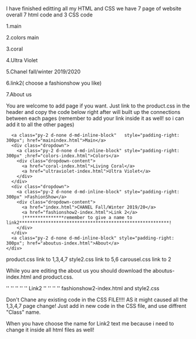 I have finished editting all my HTML and CSS
we have 7 page of website overall
7 html code and 3 CSS code

1.main

2.colors main

3.coral

4.Ultra Violet

5.Chanel fall/winter 2019/2020

6.link2( choose a fashionshow you like)

7.About us

You are welcome to add page if you want. Just link to the product.css in the header and copy the code below right after <body> will built up the connections between each pages (remember to add your link inside it as well! so i can add it to all the other pages)

<nav class="site-header sticky-top py-1">
    <div class="container1 d-flex flex-column flex-md-row justify-content-between">

      <a class="py-2 d-none d-md-inline-block"   style="padding-right: 300px"; href="mainindex.html">Main</a>
      <div class="dropdown">
        <a class="py-2 d-none d-md-inline-block" style="padding-right: 300px" ;href="colors-index.html">Colors</a>
        <div class="dropdown-content">
          <a href="coral-index.html">Living Coral</a>
          <a href="ultraviolet-index.html">Ultra Violet</a>
        </div>
      </div>
      <div class="dropdown">
        <a class="py-2 d-none d-md-inline-block" style="padding-right: 300px" >FashionShow</a>
        <div class="dropdown-content">
          <a href="index.html">CHANEL Fall/Winter 2019/20</a>
          <a href="fashionshow2-index.html">Link 2</a> 
          !***************remember to give a name to link2*********************************************************!
        </div>
      </div>
      <a class="py-2 d-none d-md-inline-block" style="padding-right: 300px"; href="aboutus-index.html">About</a>
    </div>
  </nav>
  
  product.css link to 1,3,4,7
  style2.css link to 5,6
  carousel.css link to 2
  
  While you are editing the about us you should download the aboutus-index.html and product.css.
  
  
  ''     ''  ''    ''    ''  Link2    ''   ''     ''     ''  fashionshow2-index.html and style2.css
  
  Don't Chane any existing code in the CSS FILE!!!! AS it might caused all the 1,3,4,7 page change!
  Just add in new code in the CSS file, and use diffrent "Class" name. 
  
  When you have choose the name for Link2 text me because i need to change it inside all  html files as well!
  
  
